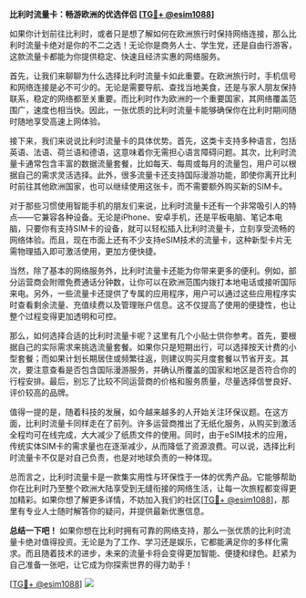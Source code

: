 **比利时流量卡：畅游欧洲的优选伴侣 [[TG💪+ @esim1088](https://t.me/s/esim1088)]**

如果你计划前往比利时，或者只是想了解如何在欧洲旅行时保持网络连接，那么比利时流量卡绝对是你的不二之选！无论你是商务人士、学生党，还是自由行游客，这款流量卡都能为你提供稳定、快速且经济实惠的网络服务。

首先，让我们来聊聊为什么选择比利时流量卡如此重要。在欧洲旅行时，手机信号和网络连接是必不可少的。无论是需要导航、查找当地美食，还是与家人朋友保持联系，稳定的网络都至关重要。而比利时作为欧洲的一个重要国家，其网络覆盖范围广，速度也相当快。因此，一张优质的比利时流量卡能够确保你在比利时期间随时随地享受高速上网体验。

接下来，我们来说说比利时流量卡的具体优势。首先，这类卡支持多种语言，包括英语、法语、荷兰语和德语，这意味着你无需担心语言障碍问题。其次，比利时流量卡通常包含丰富的数据流量套餐，比如每天、每周或每月的流量包，用户可以根据自己的需求灵活选择。此外，很多流量卡还支持国际漫游功能，即使你离开比利时前往其他欧洲国家，也可以继续使用这张卡，而不需要额外购买新的SIM卡。

对于那些习惯使用智能手机的朋友们来说，比利时流量卡还有一个非常吸引人的特点——它兼容各种设备。无论是iPhone、安卓手机，还是平板电脑、笔记本电脑，只要你有支持SIM卡的设备，就可以轻松插入比利时流量卡，立刻享受流畅的网络体验。而且，现在市面上还有不少支持eSIM技术的流量卡，这种新型卡片无需物理插入即可激活使用，更加方便快捷。

当然，除了基本的网络服务外，比利时流量卡还能为你带来更多的便利。例如，部分运营商会附赠免费通话分钟数，让你可以在欧洲范围内拨打本地电话或接听国际来电。另外，一些流量卡还提供了专属的应用程序，用户可以通过这些应用程序实时查看剩余流量、充值续费以及管理账户信息。这不仅提高了使用的便捷性，也让整个过程变得更加透明和可控。

那么，如何选择合适的比利时流量卡呢？这里有几个小贴士供你参考。首先，要根据自己的实际需求来挑选流量套餐。如果你只是短期出行，可以选择按天计费的小型套餐；而如果计划长期居住或频繁往返，则建议购买月度套餐以节省开支。其次，要注意查看是否包含国际漫游服务，并确认所覆盖的国家和地区是否符合你的行程安排。最后，别忘了比较不同运营商的价格和服务质量，尽量选择信誉良好、评价较高的品牌。

值得一提的是，随着科技的发展，如今越来越多的人开始关注环保议题。在这方面，比利时流量卡同样走在了前列。许多运营商推出了无纸化服务，从购买到激活全程均可在线完成，大大减少了纸质文件的使用。同时，由于eSIM技术的应用，传统实体SIM卡的需求量也在逐渐减少，从而降低了资源浪费。可以说，选择比利时流量卡不仅是对自己负责，也是对地球负责的一种体现。

总而言之，比利时流量卡是一款集实用性与环保性于一体的优秀产品。它能够帮助你在比利时乃至整个欧洲大陆享受到无缝衔接的网络生活，让每一次旅程都变得更加精彩。如果你想了解更多详情，不妨加入我们的社区[[TG💪+ @esim1088](https://t.me/s/esim1088)]，那里有专业人士随时解答你的疑问，并提供最新优惠信息。

**总结一下吧！** 如果你想在比利时拥有可靠的网络支持，那么一张优质的比利时流量卡绝对值得投资。无论是为了工作、学习还是娱乐，它都能满足你的多样化需求。而且随着技术的进步，未来的流量卡将会变得更加智能、便捷和绿色。赶紧为自己准备一张吧，让它成为你探索世界的得力助手！

[[TG💪+ @esim1088](https://t.me/s/esim1088)] ![](https://i.postimg.cc/4NQfJmqS/Snipaste-2025-05-13-00-14-12.png)
